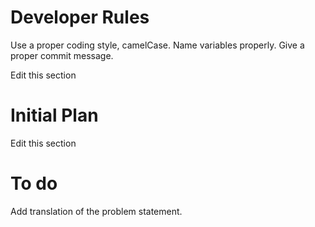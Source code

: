 # Developer Rules
Use a proper coding style, camelCase.
Name variables properly.
Give a proper commit message.

Edit this section

# Initial Plan
Edit this section

# To do
Add translation of the problem statement.
